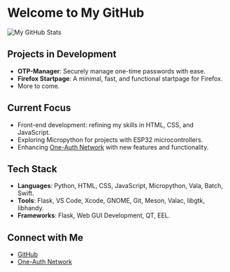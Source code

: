 # Welcome to My GitHub

![My GitHub Stats](https://github-readme-stats.vercel.app/api?username=Migrim&show_icons=true&theme=dark)

## Projects in Development


- **OTP-Manager**: Securely manage one-time passwords with ease.
- **Firefox Startpage**: A minimal, fast, and functional startpage for Firefox.
- More to come.

## Current Focus

- Front-end development: refining my skills in HTML, CSS, and JavaScript.
- Exploring Micropython for projects with ESP32 microcontrollers.
- Enhancing [One-Auth Network](https://one-auth.net) with new features and functionality.

## Tech Stack

- **Languages**: Python, HTML, CSS, JavaScript, Micropython, Vala, Batch, Swift.
- **Tools**: Flask, VS Code, Xcode, GNOME, Git, Meson, Valac, libgtk, libhandy.
- **Frameworks**: Flask, Web GUI Development, QT, EEL.
  
## Connect with Me

- [GitHub](https://github.com/Migrim)
- [One-Auth Network](https://one-auth.net)
